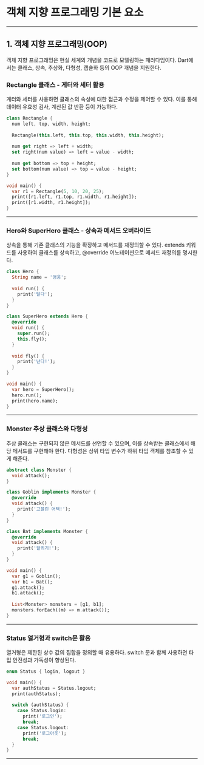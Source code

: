 # 객체 지향 프로그래밍 기본 요소

---

## 1. 객체 지향 프로그래밍(OOP)

객체 지향 프로그래밍은 현실 세계의 개념을 코드로 모델링하는 패러다임이다. Dart에서는 클래스, 상속, 추상화, 다형성, 캡슐화 등의 OOP 개념을 지원한다.

### Rectangle 클래스 - 게터와 세터 활용

게터와 세터를 사용하면 클래스의 속성에 대한 접근과 수정을 제어할 수 있다. 이를 통해 데이터 유효성 검사, 계산된 값 반환 등이 가능하다.

```dart
class Rectangle {
  num left, top, width, height;
  
  Rectangle(this.left, this.top, this.width, this.height);
  
  num get right => left + width;
  set right(num value) => left = value - width;
  
  num get bottom => top + height;
  set bottom(num value) => top = value - height;
}

void main() {
  var r1 = Rectangle(5, 10, 20, 25);
  print([r1.left, r1.top, r1.width, r1.height]);
  print([r1.width, r1.height]);
}
```

---

### Hero와 SuperHero 클래스 - 상속과 메서드 오버라이드

상속을 통해 기존 클래스의 기능을 확장하고 메서드를 재정의할 수 있다. extends 키워드를 사용하여 클래스를 상속하고, @override 어노테이션으로 메서드 재정의를 명시한다.

```dart
class Hero {
  String name = '영웅';
  
  void run() {
    print('달다');
  }
}

class SuperHero extends Hero {
  @override
  void run() {
    super.run();
    this.fly();
  }
  
  void fly() {
    print('난다!');
  }
}

void main() {
  var hero = SuperHero();
  hero.run();
  print(hero.name);
}
```

---

### Monster 추상 클래스와 다형성

추상 클래스는 구현되지 않은 메서드를 선언할 수 있으며, 이를 상속받는 클래스에서 해당 메서드를 구현해야 한다. 다형성은 상위 타입 변수가 하위 타입 객체를 참조할 수 있게 해준다.

```dart
abstract class Monster {
  void attack();
}

class Goblin implements Monster {
  @override
  void attack() {
    print('고블린 어택!');
  }
}

class Bat implements Monster {
  @override
  void attack() {
    print('할퀴기!');
  }
}

void main() {
  var g1 = Goblin();
  var b1 = Bat();
  g1.attack();
  b1.attack();
  
  List<Monster> monsters = [g1, b1];
  monsters.forEach((m) => m.attack());
}
```

---

### Status 열거형과 switch문 활용

열거형은 제한된 상수 값의 집합을 정의할 때 유용하다. switch 문과 함께 사용하면 타입 안전성과 가독성이 향상된다.

```dart
enum Status { login, logout }

void main() {
  var authStatus = Status.logout;
  print(authStatus);
  
  switch (authStatus) {
    case Status.login:
      print('로그인');
      break;
    case Status.logout:
      print('로그아웃');
      break;
  }
}
```

---
